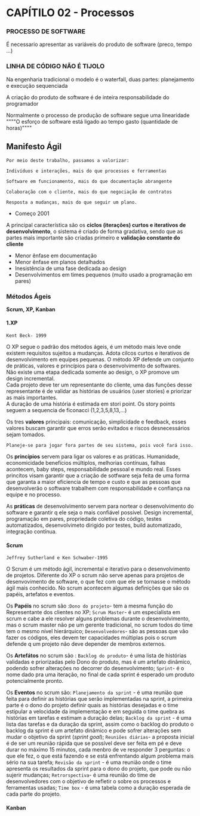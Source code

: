 # CAPÍTILO 02 - Processos

### PROCESSO DE SOFTWARE

É necessario apresentar as variáveis do produto de software (preco, tempo ...)

### LINHA DE CÓDIGO NÃO É TIJOLO

Na engenharia tradicional o modelo é o waterfall, duas partes: planejamento e execução sequenciada

A criação do produto de software é de inteira responsabilidade do programador

Normalmente o processo de produção de software segue uma linearidade
""""O esforço de software está ligado ao tempo gasto (quantidade de horas)""""

## Manifesto Ágil

    Por meio deste trabalho, passamos a valorizar:

    Indivíduos e interações, mais do que processos e ferramentas

    Software em funcionamento, mais do que documentação abrangente

    Colaboração com o cliente, mais do que negociação de contratos

    Resposta a mudanças, mais do que seguir um plano.

- Começo 2001

A principal característica são os **ciclos (iterações) curtos e iterativos de desenvolvimento**, o sistema é criado de forma gradativa, sendo que as partes mais importante são criadas primeiro e **validação constante do cliente**

- Menor ênfase em documentação
- Menor ênfase em planos detalhados
- Inesistência de uma fase dedicada ao design
- Desenvolvimentos em times pequenos (muito usado a programação em pares)

### Métodos Ágeis

**Scrum, XP, Kanban**

#### 1.XP

`Kent Beck- 1999`

O XP segue o padrão dos métodos ágeis, é um método mais leve onde existem requisitos sujeitos a mudanças.
Adota cilcos curtos e iterativos de desenvolvimento em equipes pequenas.
O método XP defende um conjunto de práticas, valores e princípios para o desenvolvimento de softwares.  
Não existe uma etapa dedicada somente ao design, o XP promove um design incremental.  
Cada projeto deve ter um representante do cliente, uma das funções desse representante é de validar as histórias de usuários (user stories) e priorizar as mais importantes.  
A duração de uma história é estimada em stori point. Os story points seguem a sequencia de ficonacci (1,2,3,5,8,13,...)

Os tres **valores** principais: comunicação, simplicidade e feedback, esses valores buscam garantir que erros serão evitados e riscos desnecessários sejam tomados.

    Planeje-se para jogar fora partes de seu sistema, pois você fará isso.

Os **princípios** servem para ligar os valores e as práticas. Humanidade, economicidade benefícios múltiplos, melhorias contínuas, falhas acontecem, baby steps, responsabilidade pessoal e mundo real. Esses princítos visam garantir que a criação de sotfware seja feita de uma forma que garanta a maior eficiencia de tempo e custo e que as pessoas que desenvolverão o software trabalhem com responsabilidade e confiança na equipe e no processo.

As **práticas** de desenvolvimento servem para nortear o desenvolvimento do software e garantir q ele seja o mais confiável possível. Design incremental, programação em pares, propriedade coletiva do código, testes automatizados, desenvolvimeto dirigido por testes, build automatizado, integração contínua.

#### Scrum

`Jeffrey Sutherland e Ken Schwaber-1995`

O Scrum é um método ágil, incremental e iterativo para o desenvolvimento de projetos. Diferente do XP o scrum não serve apenas para projetos de desenvovimento de software, o que fez com que ele se tornasse o método ágil mais conhecido. No scrum acontecem algumas definições que são os papéis, artefatos e eventos.

Os **Papéis** no scrum são :`Dono do projeto`- tem a mesma função do Representante dos clientes no XP; `Scrum Master`- é um especialista em scrum e cabe a ele resolver alguns problemas durante o desenvolvimento, mas o scrum master não pe um gerente tradicional, no scrum todos do time tem o mesmo nível hierárquico; `Desenvolvedores`- são as pessoas que vão fazer os códigos, eles devem ter capacidades múltiplas pois o scrum defende q um projeto não deve depender de membros externos.

Os **Artefátos** no scrum são : `Backlog do produto`- é uma lista de histórias validadas e priorizadas pelo Dono do produto, mas é um artefato dinâmico, podendo sofrer alterações no decorrer do desenvolvimento; `Sprint`- é o nome dado pra uma iteração, no final de cada sprint é esperado um produto potencialmente pronto.

Os **Eventos** no scrum são: `Planejamento da sprint` - é uma reunião que feita para definir as histórias que serão implementadas na sprint, a primeira parte é o dono do projeto definir quais as histórias desejadas e o time estipular a velocidade da implementação e em seguida o time quebra as histórias em tarefas e estimam a duração delas; `Backlog da sprint` - é uma lista das tarefas e da duração da sprint, assim como o backlog do produto o backlog da sprint é um artefato dinâmico e pode sofrer alterações sem mudar o objetivo da sprint (_sprint goal_); `Reuniões diárias`- a proposta inicial é de ser um reunião rápida que se possível deve ser feita em pé e deve durar no máximo 15 minutos, cada menbro de ve responder 3 perguntas: o que ele fez, o que está fazendo e se está enfrentando algum problema mais sério na sua tarefa; `Revisão da sprint` - é uma reunião onde o time apresenta os resultados da sprint para o dono do projeto, que pode ou não sujerir mudanças; `Retrorspectiva`- é uma reunião do time de desenvolvedores com o objetivo de refletir o sobre os processos e ferramentas usadas; `Time box` - é uma tabela como a duração esperada de cada parte do projeto.

#### Kanban
